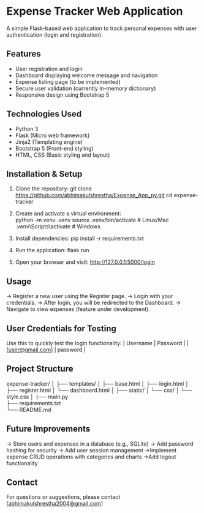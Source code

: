 # Expense Tracker Web Application

A simple Flask-based web application to track personal expenses with user authentication (login and registration).


## Features

- User registration and login
- Dashboard displaying welcome message and navigation
- Expense listing page (to be implemented)
- Secure user validation (currently in-memory dictionary)
- Responsive design using Bootstrap 5


## Technologies Used

- Python 3
- Flask (Micro web framework)
- Jinja2 (Templating engine)
- Bootstrap 5 (Front-end styling)
- HTML, CSS (Basic styling and layout)


## Installation & Setup

1. Clone the repository:
   git clone https://github.com/abhimakulshrestha/Expense_App_py.git
   cd expense-tracker

2. Create and activate a virtual environment:   
python -m venv .venv
source .venv/bin/activate    # Linux/Mac
.venv\Scripts\activate       # Windows

3. Install dependencies:
pip install -r requirements.txt

4. Run the application:
flask run

5. Open your browser and visit:
http://127.0.0.1:5000/login

## Usage
-> Register a new user using the Register page.
-> Login with your credentials.
-> After login, you will be redirected to the Dashboard.
-> Navigate to view expenses (feature under development).

## User Credentials for Testing
Use this to quickly test the login functionality:
| Username             | Password |
| [user@gmail.com]     | password |


## Project Structure
expense-tracker/
│
├── templates/
│   ├── base.html
│   ├── login.html
│   ├── register.html
│   └── dashboard.html
│
├── static/
│   └── css/
│       └── style.css
│
├── main.py             
├── requirements.txt     
└── README.md

## Future Improvements
-> Store users and expenses in a database (e.g., SQLite)
-> Add password hashing for security
-> Add user session management
->Implement expense CRUD operations with categories and charts
->Add logout functionality

## Contact
For questions or suggestions, please contact [abhimakulshrestha2004@gmail.com]


